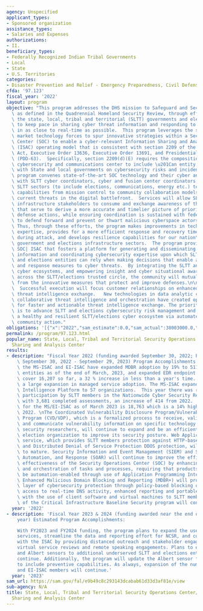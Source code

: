 ```yaml
---
agency: Unspecified
applicant_types:
- Sponsored organization
assistance_types:
- Salaries and Expenses
authorizations:
- II.
beneficiary_types:
- Federally Recognized Indian Tribal Governments
- Local
- State
- U.S. Territories
categories:
- Disaster Prevention and Relief - Emergency Preparedness, Civil Defense
cfda: '97.123'
fiscal_year: '2022'
layout: program
objective: "This program addresses the DHS mission to Safeguard and Secure Cyberspace,\
  \ as defined in the Quadrennial Homeland Security Review, through efforts to support\
  \ the state, local, tribal and territorial (SLTT) governments and election infrastructure\
  \ to keep pace in sharing cyber threat information and responding to cyber risk\
  \ in as close to real-time as possible.  This program leverages the strength of\
  \ market technology forces to spur innovative strategies within a Security Operations\
  \ Center (SOC) to enable a cyber-relevant Information Sharing and Analysis Center\
  \ (ISAC) operating model that is consistent with section 2209 of the Homeland Security\
  \ Act, Executive Order 13636, Executive Order 13691, and Presidential Decision Directive-63\
  \ (PDD-63).  Specifically, section 2209(d)(E) requires the composition of the national\
  \ cybersecurity and communications center to include \u201Can entity that collaborates\
  \ with State and local governments on cybersecurity risks and incidents.\u201D This\
  \ program convenes state-of-the-art SOC technology and their cyber analytic expertise\
  \ with SLTT cyber coordinators, cyber and fusion center coordinators, and critical\
  \ SLTT sectors (to include elections, communications, energy etc.) to evolve cyber\
  \ capabilities from mission control to community collaboration models that face\
  \ current threats in the digital battlefront.  Services will allow SLTT  and elections\
  \ infrastructure stakeholders to consume and exchange awareness of threats via technologies\
  \ that serve to derive a more accurate and timelier picture of prioritized cyber\
  \ defense actions, while ensuring coordination is sustained with federal partners\
  \ to defend forward and prevent or thwart malicious cyberspace actors and activities.\
  \ Thus, through these efforts, the program makes improvements in technical cyber\
  \ expertise, provides for a more efficient response and recovery time of systems\
  \ during attack, and develops resilience capabilities for our nation\u2019s SLTT\
  \ government and elections infrastructure sectors.  The program provides a 24x7\
  \ SOC| ISAC that fosters a platform for generating and disseminating cyber threat\
  \ information and coordinating cybersecurity expertise upon which SLTT governments\
  \ and elections entities can rely when making decisions that enable adequate preventative\
  \ and response measures to cyber threats.  By integrating the SLTT and elections\
  \ cyber ecosystems, and empowering insight and cyber situational awareness from\
  \ across the SLTT/elections trusted circle, the community will mutually benefit\
  \ from the innovative measures that protect and improve defenses.\n\nPriorities:\
  \  Successful execution will focus customer relationships on enhanced models for\
  \ threat intelligence exchange.   New technologies in data analytic correlation,\
  \ collaborative threat intelligence and orchestration have created opportunities\
  \ for faster and actionable threat intelligence exchange. The priority in focus\
  \ is to advance SLTT and elections cybersecurity risk management and to help build\
  \ a healthy and resilient SLTT/elections cyber ecosystem via automated collective\
  \ community action."
obligations: '[{"x":"2022","sam_estimate":0.0,"sam_actual":38003000.0,"usa_spending_actual":38003000.0},{"x":"2023","sam_estimate":43003000.0,"sam_actual":0.0,"usa_spending_actual":-84163.0},{"x":"2024","sam_estimate":0.0,"sam_actual":0.0,"usa_spending_actual":0.0}]'
permalink: /program/97.123.html
popular_name: State, Local, Tribal and Territorial Security Operations Center/Information
  Sharing and Analysis Center
results:
- description: "Fiscal Year 2022 (funding awarded September 30, 2022; Program Year\
    \ September 30, 2022 - September 29, 2023) Program Accomplishments: Thus far,\
    \ the MS-ISAC and EI-ISAC have expanded MDBR adoption by 19% to 5118 enrolled\
    \ entities as of the end of March, 2023, and expanded EDR endpoint coverage to\
    \ cover 16,207 so far, a 32 % increase in less than a year's time.  This represents\
    \ a large expansion in managed service adoption. The MS-ISAC expanded the Threat\
    \ Intelligence Platform to 57 organizations.  This year there was record-breaking\
    \ participation by SLTT members in the Nationwide Cyber Security Review (NCSR),\
    \ with 3,681 completed assessments, an increase of 414 from 2022.  The total membership\
    \ for the MS/EI-ISAC as of March 2023 is 18,763 which is a 14% higher than March\
    \ 2022. \nThe Coordinated Vulnerability Disclosure Program/Vulnerability Disclosure\
    \ Program (CVD/VDP), which is a formalized process to receive, validate, remediate,\
    \ and communicate vulnerability information on specific technology systems from\
    \ security researchers, will continue to expand and be an efficient way for an\
    \ election organization to improve its security posture. Web Application Firewall\
    \ service, which provides SLTT members protection against HTTP-based inbound attacks\
    \ and Distributed Denial of Service Protection DDOS protection, will continue\
    \ to mature. Security Information and Event Management (SIEM) and Security Orchestration,\
    \ Automation, and Response (SOAR) will continue to improve the efficiency and\
    \ effectiveness of the Security Operations Center (SOC) by enhancing the automation\
    \ and orchestration of tasks and processes, requiring that products and services\
    \ be automation-enabled through use of Application Programming Interfaces (APIs).\
    \ Enhanced Malicious Domain Blocking and Reporting (MDBR+) will provide an additional\
    \ layer of cybersecurity protection through policy-based blocking of DNS activity,\
    \ access to real-time DNS activity, enhanced reporting and portable device protection\
    \ with the use of client software and virtual machines to SLTT members. Development\
    \ of the Critical Infrastructure Baseline Security program will continue."
  year: '2022'
- description: 'Fiscal Year 2023 & 2024 (funding awarded near the end of the fiscal
    year) Estimated Program Accomplishments:

    With FY2023 and FY2024 funding, the program plans to expand the use of its existing
    services, streamline the data and reporting effort for NCSR, and continue to engage
    with the ISAC by providing distanced outreach and stakeholder engagement through
    virtual service reviews and remote speaking engagements. Plans to extend EDR services
    and Albert sensors to additional underserved SLTT and elections entities will
    continue. Additionally, the program will update the Albert sensor functionality
    to include preventive capabilities. As always, expansion of the number of MS-ISAC
    and EI-ISAC members will continue.'
  year: '2023'
sam_url: https://sam.gov/fal/e9b49c8c293143dcabab61d33d3af81e/view
sub-agency: N/A
title: State, Local, Tribal and Territorial Security Operations Center/Information
  Sharing and Analysis Center
---
```


